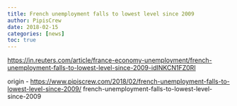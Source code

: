 ```yaml
---
title: French unemployment falls to lowest level since 2009
author: PipisCrew
date: 2018-02-15
categories: [news]
toc: true
---
```


https://in.reuters.com/article/france-economy-unemployment/french-unemployment-falls-to-lowest-level-since-2009-idINKCN1FZ0RI

origin - https://www.pipiscrew.com/2018/02/french-unemployment-falls-to-lowest-level-since-2009/ french-unemployment-falls-to-lowest-level-since-2009